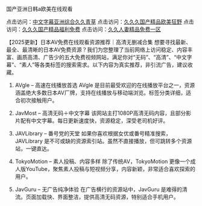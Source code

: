 国产亚洲日韩a欧美在线观看

点击访问：<a href="https://cfad.pages.dev/">中文字幕亚洲综合久久青草</a>
点击访问：<a href="https://cfad.pages.dev/">久久久国产精品欧美狂野</a>
点击访问：<a href="https://cfad.pages.dev/">久久久国产精品福利免费</a>
点击访问：<a href="https://cfad.pages.dev/">久久人妻精品免费一区</a>

【2025更新】日本AV免费在线观看资源推荐｜高清无删减合集
想要寻找最新、最全、最清晰的日本AV免费资源？我们为您整理了当前网络上访问稳定、内容丰富、画质高清、广告少的五大免费视频网站，满足你对“无码”、“高清”、“中文字幕”、“素人”等各类标签的搜索需求。以下内容为真实推荐，非引流广告，建议收藏。

1. AVgle – 高速在线播放首选
AVgle 是目前最受欢迎的在线播放平台之一，资源涵盖绝大多数日本AV厂牌，支持在线播放与移动端浏览。标签分类详细，适合初次接触用户。

2. JavMost – 高清无码＋中文字幕
该网站主打1080P高清无码内容，且部分影片配有中文字幕。每日更新速度快，资源稳定，深受老司机好评。

3. JAVLibrary – 番号党的天堂
如果你喜欢根据女优或番号精准搜索，JAVLibrary 是不可或缺的资源索引站。虽然不直接播放，但可跳转多个资源站，一键直达。

4. TokyoMotion – 素人投稿、内容多样
除了传统AV，TokyoMotion 更像一个成人版YouTube，聚焦素人投稿与短视频分享，内容新颖，非常适合喜欢探索的用户。

5. JavGuru – 无广告纯净体验
在广告横行的资源站中，JavGuru 是难得的清流。页面加载快、界面整洁，提供高清无码资源，特别适合手机用户。

<span style="display:none;">[Canonical link]( https://github.com/nhan20250707/nhan20 ）</span>
